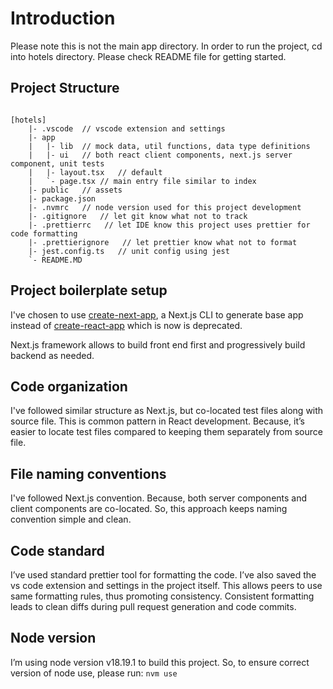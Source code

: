 
# Introduction

Please note this is not the main app directory. 
In order to run the project, cd into hotels directory.
Please check README file for getting started.

## Project Structure

```text

[hotels]
    |- .vscode  // vscode extension and settings
    |- app
    |   |- lib  // mock data, util functions, data type definitions
    |   |- ui   // both react client components, next.js server component, unit tests
    |   |- layout.tsx   // default 
    |   `- page.tsx // main entry file similar to index
    |- public   // assets
    |- package.json
    |- .nvmrc   // node version used for this project development
    |- .gitignore   // let git know what not to track
    |- .prettierrc   // let IDE know this project uses prettier for code formatting
    |- .prettierignore   // let prettier know what not to format
    |- jest.config.ts   // unit config using jest
    `- README.MD

```

## Project boilerplate setup

I've chosen to use [create-next-app](https://nextjs.org/docs/app/api-reference/cli/create-next-app), a Next.js CLI to generate base app instead of [create-react-app](https://create-react-app.dev/docs/getting-started/) which is now is deprecated.

Next.js framework allows to build front end first and progressively build backend as needed.

## Code organization

I've followed similar structure as Next.js, but co-located test files along with source file. This is common pattern in React development. Because, it’s easier to locate test files compared to keeping them separately from source file.

## File naming conventions

I've followed Next.js convention. Because, both server components and client components are co-located. So, this approach keeps naming convention simple and clean.

## Code standard

I’ve used standard prettier tool for formatting the code. I’ve also saved the vs code extension and settings in the project itself. This allows peers to use same formatting rules, thus promoting consistency. Consistent formatting leads to clean diffs during pull request generation and code commits.  

## Node version

I’m using node version v18.19.1 to build this project. So, to ensure correct version of node use, please run:
`nvm use`
